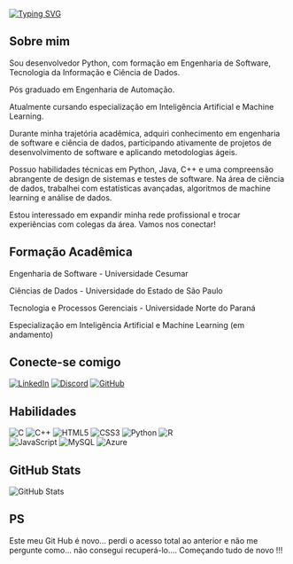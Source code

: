 [![Typing SVG](https://readme-typing-svg.demolab.com/?lines=Olá!+Sou+Julio+Assef+!+!+!; )](https://git.io/typing-svg)

## Sobre mim

Sou desenvolvedor Python, com formação em Engenharia de Software, Tecnologia da Informação e Ciência de Dados. 

Pós graduado em Engenharia de Automação.

Atualmente cursando especialização em Inteligência Artificial e Machine Learning.

Durante minha trajetória acadêmica, adquiri conhecimento em engenharia de software e ciência de dados, participando ativamente de projetos de desenvolvimento de software e aplicando metodologias ágeis.

Possuo habilidades técnicas em Python, Java, C++ e uma compreensão abrangente de design de sistemas e testes de software. Na área de ciência de dados, trabalhei com estatísticas avançadas, algoritmos de machine learning e análise de dados.

Estou interessado em expandir minha rede profissional e trocar experiências com colegas da área. Vamos nos conectar!
## Formação Acadêmica
Engenharia de Software - Universidade Cesumar

Ciências de Dados - Universidade do Estado de São Paulo

Tecnologia e Processos Gerenciais - Universidade Norte do Paraná 

Especialização em Inteligência Artificial e Machine Learning (em andamento)
## Conecte-se comigo
[![LinkedIn](https://img.shields.io/badge/LinkedIn-0077B5?style=for-the-badge&logo=linkedin&logoColor=white)](https://www.linkedin.com/in/jclassef/)    [![Discord](https://img.shields.io/badge/Discord-7289DA?style=for-the-badge&logo=discord&logoColor=white)](https://discord.com/channels/@jclassef/) 
[![GitHub](https://img.shields.io/badge/GitHub-100000?style=for-the-badge&logo=github&logoColor=white)](https://github.com/jclassef)

## Habilidades
![C](https://img.shields.io/badge/C-00599C?style=for-the-badge&logo=c&logoColor=white)  ![C++](https://img.shields.io/badge/C%2B%2B-00599C?style=for-the-badge&logo=c%2B%2B&logoColor=white)    ![HTML5](https://img.shields.io/badge/HTML5-E34F26?style=for-the-badge&logo=html5&logoColor=white)  ![CSS3](https://img.shields.io/badge/CSS3-1572B6?style=for-the-badge&logo=css3&logoColor=white) ![Python](https://img.shields.io/badge/python-3670A0?style=for-the-badge&logo=python&logoColor=ffdd54) ![R](https://img.shields.io/badge/R-276DC3?style=for-the-badge&logo=r&logoColor=white)   
 ![JavaScript](https://img.shields.io/badge/JavaScript-F7DF1E?style=for-the-badge&logo=javascript&logoColor=black)      ![MySQL](https://img.shields.io/badge/MySQL-00000F?style=for-the-badge&logo=mysql&logoColor=white)   ![Azure](https://img.shields.io/badge/Azure-blue?style=for-the-badge&logo=microsoft%20azure&logoColor=blue&labelColor=FFFFFF&link=https%3A%2F%2Fimages.app.goo.gl%2FK7PN1jYJd57x4q7A8)


## GitHub Stats
![GitHub Stats](https://github-readme-stats.vercel.app/api?username=jclassef&theme=transparent&bg_color=000&border_color=30A3DC&show_icons=true&icon_color=30A3DC&title_color=E94D5F&text_color=FFF)

## PS
Este meu Git Hub é novo... perdi o acesso total ao anterior e não me pergunte como... não consegui recuperá-lo.... Começando tudo de novo !!!
